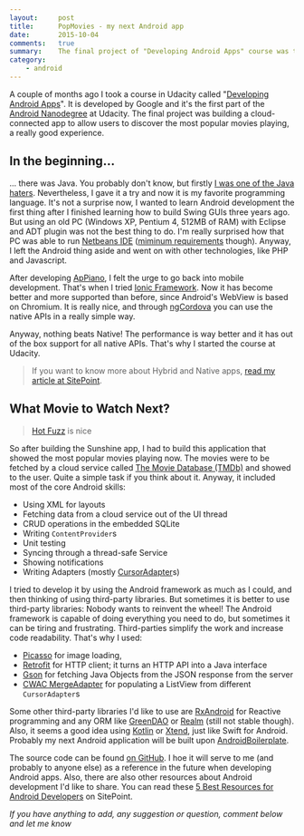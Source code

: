 ```yaml
---
layout:     post
title:      PopMovies - my next Android app
date:       2015-10-04
comments:   true
summary:    The final project of "Developing Android Apps" course was to build a cloud-connected app to allow users to discover the most popular movies playing, a really good experience.
category:
    - android
---
```


A couple of months ago I took a course in Udacity called "[Developing Android Apps](https://www.udacity.com/course/developing-android-apps--ud853)". It is developed by Google and it's the first part of the [Android Nanodegree](https://www.udacity.com/course/android-developer-nanodegree--nd801) at Udacity. The final project was building a cloud-connected app to allow users to discover the most popular movies playing, a really good experience.

## In the beginning...
... there was Java. You probably don't know, but firstly [I was one of the Java haters](https://aziflaj.github.io/old-programming-jokes-what-is-wrong-with-them). Nevertheless, I gave it a try and now it is my favorite programming language. It's not a surprise now, I wanted to learn Android development the first thing after I finished learning how to build Swing GUIs three years ago. But using an old PC (Windows XP, Pentium 4, 512MB of RAM) with Eclipse and ADT plugin was not the best thing to do. I'm really surprised how that PC was able to run [Netbeans IDE](https://netbeans.org/) ([miminum requirements](https://netbeans.org/community/releases/70/relnotes.html#system_requirements) though). Anyway, I left the Android thing aside and went on with other technologies, like PHP and Javascript. 

After developing [ApPiano](https://marketplace.firefox.com/app/appiano/), I felt the urge to go back into mobile development. That's when I tried [Ionic Framework](http://ionicframework.com/). Now it has become better and more supported than before, since Android's WebView is based on Chromium. It is really nice, and through [ngCordova](http://ngcordova.com/) you can use the native APIs in a really simple way.

Anyway, nothing beats Native! The performance is way better and it has out of the box support for all native APIs. That's why I started the course at Udacity.

> If you want to know more about Hybrid and Native apps, [read my article at SitePoint](http://www.sitepoint.com/native-vs-hybrid-app-development/). 

## What Movie to Watch Next?
> [Hot Fuzz](http://www.imdb.com/title/tt0425112/) is nice

So after building the Sunshine app, I had to build this application that showed the most popular movies playing now. The movies were to be fetched by a cloud service called [The Movie Database (TMDb)](https://www.themoviedb.org/) and showed to the user. Quite a simple task if you think about it. Anyway, it included most of the core Android skills:

- Using XML for layouts
- Fetching data from a cloud service out of the UI thread
- CRUD operations in the embedded SQLite
- Writing `ContentProvider`s
- Unit testing
- Syncing through a thread-safe Service
- Showing notifications
- Writing Adapters (mostly [CursorAdapter](https://developer.android.com/reference/android/widget/CursorAdapter.html)s)

I tried to develop it by using the Android framework as much as I could, and then thinking of using third-party libraries. But sometimes it is better to use third-party libraries: Nobody wants to reinvent the wheel! The Android framework is capable of doing everything you need to do, but sometimes it can be tiring and frustrating. Third-parties simplify the work and increase code readability. That's why I used:

- [Picasso](https://square.github.io/picasso/) for image loading, 
- [Retrofit](https://square.github.io/retrofit/) for HTTP client; it turns an HTTP API into a Java interface
- [Gson](https://google.github.io/gson/apidocs/) for fetching Java Objects from the JSON response from the server
- [CWAC MergeAdapter](https://github.com/commonsguy/cwac-merge) for populating a ListView from different `CursorAdapter`s

Some other third-party libraries I'd like to use are [RxAndroid](https://github.com/ReactiveX/RxAndroid) for Reactive programming and any ORM like [GreenDAO](http://greendao-orm.com/) or [Realm](https://realm.io/docs/java/latest/) (still not stable though). Also, it seems a good idea using [Kotlin](http://kotlinlang.org/docs/tutorials/kotlin-android.html) or [Xtend](https://www.eclipse.org/xtend/), just like Swift for Android. Probably my next Android application will be built upon [AndroidBoilerplate](https://github.com/hitherejoe/Android-Boilerplate).

The source code can be found [on GitHub](https://github.com/aziflaj/PopMovies). I hoe it will serve to me (and probably to anyone else) as a reference in the future when developing Android apps. Also, there are also other resources about Android development I'd like to share. You can read these [5 Best Resources for Android Developers](http://www.sitepoint.com/5-resources-for-android-developers/) on SitePoint.

_If you have anything to add, any suggestion or question, comment below and let me know_
